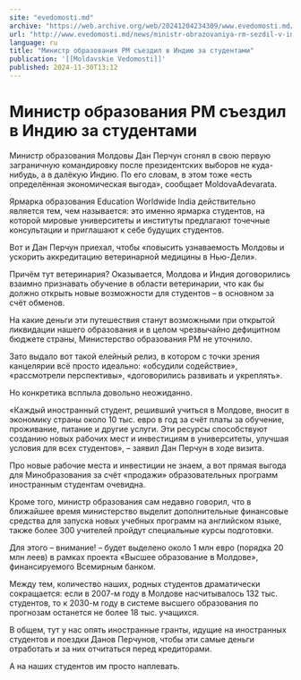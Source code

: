 ```yaml
---
site: "evedomosti.md"
archive: "https://web.archive.org/web/20241204234309/www.evedomosti.md/news/ministr-obrazovaniya-rm-sezdil-v-indiyu-za-studentami"
url: "http://www.evedomosti.md/news/ministr-obrazovaniya-rm-sezdil-v-indiyu-za-studentami"
language: ru
title: "Министр образования РМ съездил в Индию за студентами"
publication: '[[Moldavskie Vedomosti]]'
published: 2024-11-30T13:12
---
```


# Министр образования РМ съездил в Индию за студентами

Министр образования Молдовы Дан Перчун сгонял в свою первую заграничную командировку после президентских выборов не куда-нибудь, а в далёкую Индию. По его словам, в этом тоже «есть определённая экономическая выгода», сообщает MoldovaAdevarata.

Ярмарка образования Education Worldwide India действительно является тем, чем называется: это именно ярмарка студентов, на которой мировые университеты и институты предлагают точечные консультации и приглашают к себе будущих студентов.

Вот и Дан Перчун приехал, чтобы «повысить узнаваемость Молдовы и ускорить аккредитацию ветеринарной медицины в Нью-Дели».

Причём тут ветеринария? Оказывается, Молдова и Индия договорились взаимно признавать обучение в области ветеринарии, что как бы должно открыть новые возможности для студентов – в основном за счёт обменов.

На какие деньги эти путешествия станут возможными при открытой ликвидации нашего образования и в целом чрезвычайно дефицитном бюджете страны, Министерство образования РМ не уточнило.

Зато выдало вот такой елейный релиз, в котором с точки зрения канцелярии всё просто идеально: «обсудили содействие», «рассмотрели перспективы», «договорились развивать и укреплять».

Но конкретика всплыла довольно неожиданно.

«Каждый иностранный студент, решивший учиться в Молдове, вносит в экономику страны около 10 тыс. евро в год за счёт платы за обучение, проживание, питание и другие услуги. Эти ресурсы способствуют созданию новых рабочих мест и инвестициям в университеты, улучшая условия для всех студентов», – заявил Дан Перчун в ходе визита.

Про новые рабочие места и инвестиции не знаем, а вот прямая выгода для Минобразования за счёт «продажи» образовательных программ иностранным студентам очевидна.

Кроме того, министр образования сам недавно говорил, что в ближайшее время министерство выделит дополнительные финансовые средства для запуска новых учебных программ на английском языке, также более 300 учителей пройдут специальные курсы подготовки.

Для этого – внимание! – будет выделено около 1 млн евро (порядка 20 млн леев) в рамках проекта «Высшее образование в Молдове», финансируемого Всемирным банком.

Между тем, количество наших, родных студентов драматически сокращается: если в 2007-м году в Молдове насчитывалось 132 тыс. студентов, то к 2030-м году в системе высшего образования по прогнозам останется не более 18 тыс. учащихся.

В общем, тут у нас опять иностранные гранты, идущие на иностранных студентов и поездки Данов Перчунов, чтобы эти самые деньги отработать и за них отчитаться перед кредиторами.

А на наших студентов им просто наплевать.
